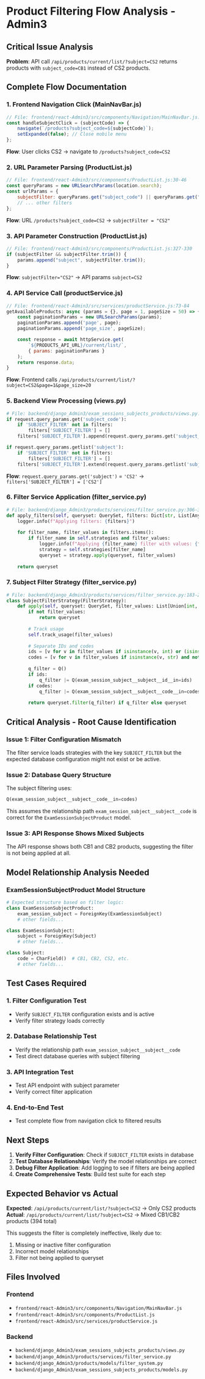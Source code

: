 # Product Filtering Flow Analysis - Admin3

## Critical Issue Analysis
**Problem**: API call `/api/products/current/list/?subject=CS2` returns products with `subject_code=CB1` instead of CS2 products.

## Complete Flow Documentation

### 1. Frontend Navigation Click (MainNavBar.js)
```javascript
// File: frontend/react-Admin3/src/components/Navigation/MainNavBar.js:155-158
const handleSubjectClick = (subjectCode) => {
    navigate(`/products?subject_code=${subjectCode}`);
    setExpanded(false); // Close mobile menu
};
```
**Flow**: User clicks CS2 → navigate to `/products?subject_code=CS2`

### 2. URL Parameter Parsing (ProductList.js)
```javascript
// File: frontend/react-Admin3/src/components/ProductList.js:30-46
const queryParams = new URLSearchParams(location.search);
const urlParams = {
    subjectFilter: queryParams.get("subject_code") || queryParams.get("subject"),
    // ... other filters
};
```
**Flow**: URL `/products?subject_code=CS2` → `subjectFilter = "CS2"`

### 3. API Parameter Construction (ProductList.js)
```javascript
// File: frontend/react-Admin3/src/components/ProductList.js:327-330
if (subjectFilter && subjectFilter.trim()) {
    params.append("subject", subjectFilter.trim());
}
```
**Flow**: `subjectFilter="CS2"` → API params `subject=CS2`

### 4. API Service Call (productService.js)
```javascript
// File: frontend/react-Admin3/src/services/productService.js:73-84
getAvailableProducts: async (params = {}, page = 1, pageSize = 50) => {
    const paginationParams = new URLSearchParams(params);
    paginationParams.append('page', page);
    paginationParams.append('page_size', pageSize);

    const response = await httpService.get(
        `${PRODUCTS_API_URL}/current/list/`,
        { params: paginationParams }
    );
    return response.data;
}
```
**Flow**: Frontend calls `/api/products/current/list/?subject=CS2&page=1&page_size=20`

### 5. Backend View Processing (views.py)
```python
# File: backend/django_Admin3/exam_sessions_subjects_products/views.py:243-252
if request.query_params.get('subject_code'):
    if 'SUBJECT_FILTER' not in filters:
        filters['SUBJECT_FILTER'] = []
    filters['SUBJECT_FILTER'].append(request.query_params.get('subject_code'))

if request.query_params.getlist('subject'):
    if 'SUBJECT_FILTER' not in filters:
        filters['SUBJECT_FILTER'] = []
    filters['SUBJECT_FILTER'].extend(request.query_params.getlist('subject'))
```
**Flow**: `request.query_params.get('subject')` = `'CS2'` → `filters['SUBJECT_FILTER'] = ['CS2']`

### 6. Filter Service Application (filter_service.py)
```python
# File: backend/django_Admin3/products/services/filter_service.py:306-322
def apply_filters(self, queryset: QuerySet, filters: Dict[str, List[Any]], user=None, session_id=None) -> QuerySet:
    logger.info(f"Applying filters: {filters}")
    
    for filter_name, filter_values in filters.items():
        if filter_name in self.strategies and filter_values:
            logger.info(f"Applying {filter_name} filter with values: {filter_values}")
            strategy = self.strategies[filter_name]
            queryset = strategy.apply(queryset, filter_values)
    
    return queryset
```

### 7. Subject Filter Strategy (filter_service.py)
```python
# File: backend/django_Admin3/products/services/filter_service.py:183-201
class SubjectFilterStrategy(FilterStrategy):
    def apply(self, queryset: QuerySet, filter_values: List[Union[int, str]]) -> QuerySet:
        if not filter_values:
            return queryset
        
        # Track usage
        self.track_usage(filter_values)
        
        # Separate IDs and codes
        ids = [v for v in filter_values if isinstance(v, int) or (isinstance(v, str) and v.isdigit())]
        codes = [v for v in filter_values if isinstance(v, str) and not v.isdigit()]
        
        q_filter = Q()
        if ids:
            q_filter |= Q(exam_session_subject__subject__id__in=ids)
        if codes:
            q_filter |= Q(exam_session_subject__subject__code__in=codes)
        
        return queryset.filter(q_filter) if q_filter else queryset
```

## Critical Analysis - Root Cause Identification

### Issue 1: Filter Configuration Mismatch
The filter service loads strategies with the key `SUBJECT_FILTER` but the expected database configuration might not exist or be active.

### Issue 2: Database Query Structure
The subject filtering uses:
```python
Q(exam_session_subject__subject__code__in=codes)
```

This assumes the relationship path `exam_session_subject__subject__code` is correct for the `ExamSessionSubjectProduct` model.

### Issue 3: API Response Shows Mixed Subjects
The API response shows both CB1 and CB2 products, suggesting the filter is not being applied at all.

## Model Relationship Analysis Needed

### ExamSessionSubjectProduct Model Structure
```python
# Expected structure based on filter logic:
class ExamSessionSubjectProduct:
    exam_session_subject = ForeignKey(ExamSessionSubject)
    # other fields...

class ExamSessionSubject:
    subject = ForeignKey(Subject)
    # other fields...

class Subject:
    code = CharField()  # CB1, CB2, CS2, etc.
    # other fields...
```

## Test Cases Required

### 1. Filter Configuration Test
- Verify `SUBJECT_FILTER` configuration exists and is active
- Verify filter strategy loads correctly

### 2. Database Relationship Test
- Verify the relationship path `exam_session_subject__subject__code`
- Test direct database queries with subject filtering

### 3. API Integration Test
- Test API endpoint with subject parameter
- Verify correct filter application

### 4. End-to-End Test
- Test complete flow from navigation click to filtered results

## Next Steps

1. **Verify Filter Configuration**: Check if `SUBJECT_FILTER` exists in database
2. **Test Database Relationships**: Verify the model relationships are correct
3. **Debug Filter Application**: Add logging to see if filters are being applied
4. **Create Comprehensive Tests**: Build test suite for each step

## Expected Behavior vs Actual

**Expected**: `/api/products/current/list/?subject=CS2` → Only CS2 products
**Actual**: `/api/products/current/list/?subject=CS2` → Mixed CB1/CB2 products (394 total)

This suggests the filter is completely ineffective, likely due to:
1. Missing or inactive filter configuration
2. Incorrect model relationships
3. Filter not being applied to queryset

## Files Involved

### Frontend
- `frontend/react-Admin3/src/components/Navigation/MainNavBar.js`
- `frontend/react-Admin3/src/components/ProductList.js`
- `frontend/react-Admin3/src/services/productService.js`

### Backend
- `backend/django_Admin3/exam_sessions_subjects_products/views.py`
- `backend/django_Admin3/products/services/filter_service.py`
- `backend/django_Admin3/products/models/filter_system.py`
- `backend/django_Admin3/exam_sessions_subjects_products/models.py`